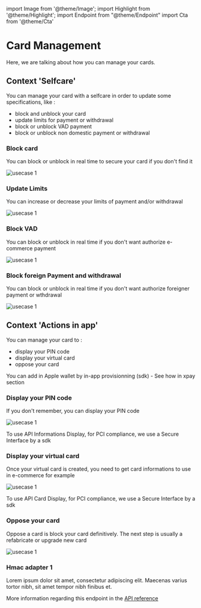 import Image from '@theme/Image';
import Highlight from '@theme/Highlight';
import Endpoint from "@theme/Endpoint"
import Cta from '@theme/Cta'

# Card Management

Here, we are talking about how you can manage your cards.

## Context 'Selfcare'
You can manage your card with a selfcare in order to update some specifications, like : 
- block and unblock your card
- update limits for payment or withdrawal
- block or unblock VAD payment
- block or unblock non domestic payment or withdrawal
 
### Block card
 
<Highlight type="tip">
 
 You can block or unblock in real time to secure your card if you don't find it
 
</Highlight>

<Image src="docs/Card_Self_Verrou.png" alt="usecase 1"/>

### Update Limits
  
<Highlight type="tip">
 
 You can increase or decrease your limits of payment and/or withdrawal

</Highlight>

<Image src="docs/Card_Self_UpdateLimits.png" alt="usecase 1"/>

### Block VAD
  
<Highlight type="tip">
 
  You can block or unblock in real time if you don't want authorize e-commerce payment
 
</Highlight>

<Image src="docs/Card_Self_VAD.png" alt="usecase 1"/>

### Block foreign Payment and withdrawal
 
<Highlight type="tip">
 
 You can block or unblock in real time if you don't want authorize foreigner payment or wthdrawal
 
</Highlight>

<Image src="docs/Card_Self_ETR.png" alt="usecase 1"/>

## Context 'Actions in app'
You can manage your card to : 
- display your PIN code
- display your virtual card
- oppose your card 

<Highlight>
 
 You can add in Apple wallet by in-app provisionning (sdk) - See how in xpay section
 
</Highlight>

### Display your PIN code

<Highlight type="tip">
 
 If you don't remember, you can display your PIN code
 
</Highlight>

<Image src="docs/Card_PIN.png" alt="usecase 1"/>

<Highlight type="caution">
 
 To use API Informations Display, for PCI compliance, we use a Secure Interface by a sdk
 
</Highlight>

### Display your virtual card

<Highlight type="tip">
 
 Once your virtual card is created, you need to get card informations to use in e-commerce for example
 
</Highlight>

<Image src="docs/Card_Display.png" alt="usecase 1"/>

<Highlight type="caution">
 
 To use API Card Display, for PCI compliance, we use a Secure Interface by a sdk
 
</Highlight>

### Oppose your card

<Highlight type="tip">
 
 Oppose a card is block your card definitively. The next step is usually a refabricate or upgrade new card
 
</Highlight>

<Image src="docs/Card_Oppose.png" alt="usecase 1"/>



### Hmac adapter 1

Lorem ipsum dolor sit amet, consectetur adipiscing elit. Maecenas varius tortor nibh, sit amet tempor nibh finibus et.

More information regarding this endpoint in the [API reference](/api/Core)

<Endpoint apiUrl="/v1.0/migrationProxy" path="/api​/v1.0​/users​/{userid}​/kyc​/identitycontrol" method="post"/>

<!-- <Endpoint apiUrl="/v1.0/migrationProxy" path="​/api/v1.0/users/{userid}/cards/{id}" method="delete"/> -->

<Cta
  context="doc"
  ui="button"
  link="/api/Core"
  label="Try it out"
/>
